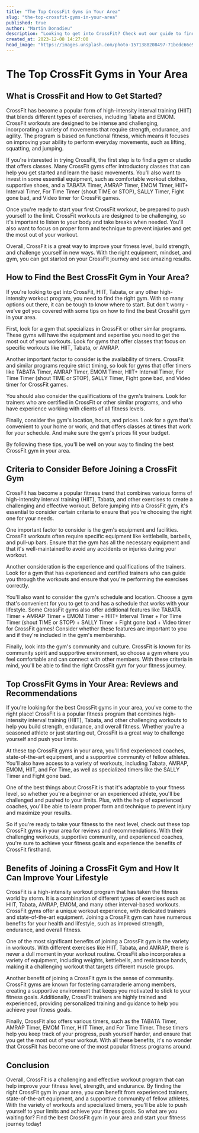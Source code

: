 ```yaml
---
title: "The Top CrossFit Gyms in Your Area"
slug: "the-top-crossfit-gyms-in-your-area"
published: true
author: "Martin Donadieu"
description: "Looking to get into CrossFit? Check out our guide to finding the best CrossFit gym in your area, including reviews and recommendations for top gyms and the benefits of joining."
created_at: 2023-12-08 14:27:00
head_image: "https://images.unsplash.com/photo-1571388208497-71bedc66e932?ixlib=rb-4.0.3&q=85&fm=jpg&crop=entropy&cs=srgb&w=1200"
---
```


# The Top CrossFit Gyms in Your Area

## **What is CrossFit and How to Get Started?**

CrossFit has become a popular form of high-intensity interval training (HIIT) that blends different types of exercises, including Tabata and EMOM. CrossFit workouts are designed to be intense and challenging, incorporating a variety of movements that require strength, endurance, and agility. The program is based on functional fitness, which means it focuses on improving your ability to perform everyday movements, such as lifting, squatting, and jumping.

If you're interested in trying CrossFit, the first step is to find a gym or studio that offers classes. Many CrossFit gyms offer introductory classes that can help you get started and learn the basic movements. You'll also want to invest in some essential equipment, such as comfortable workout clothes, supportive shoes, and a TABATA Timer, AMRAP Timer, EMOM Timer, HIIT+ Interval Timer, For Time Timer (shout TIME or STOP), SALLY Timer, Fight gone bad, and Video timer for CrossFit games.

Once you're ready to start your first CrossFit workout, be prepared to push yourself to the limit. CrossFit workouts are designed to be challenging, so it's important to listen to your body and take breaks when needed. You'll also want to focus on proper form and technique to prevent injuries and get the most out of your workout.

Overall, CrossFit is a great way to improve your fitness level, build strength, and challenge yourself in new ways. With the right equipment, mindset, and gym, you can get started on your CrossFit journey and see amazing results.

## **How to Find the Best CrossFit Gym in Your Area?**

If you're looking to get into CrossFit, HIIT, Tabata, or any other high-intensity workout program, you need to find the right gym. With so many options out there, it can be tough to know where to start. But don't worry - we've got you covered with some tips on how to find the best CrossFit gym in your area.

First, look for a gym that specializes in CrossFit or other similar programs. These gyms will have the equipment and expertise you need to get the most out of your workouts. Look for gyms that offer classes that focus on specific workouts like HIIT, Tabata, or AMRAP.

Another important factor to consider is the availability of timers. CrossFit and similar programs require strict timing, so look for gyms that offer timers like TABATA Timer, AMRAP Timer, EMOM Timer, HIIT+ Interval Timer, For Time Timer (shout TIME or STOP), SALLY Timer, Fight gone bad, and Video timer for CrossFit games. 

You should also consider the qualifications of the gym's trainers. Look for trainers who are certified in CrossFit or other similar programs, and who have experience working with clients of all fitness levels. 

Finally, consider the gym's location, hours, and prices. Look for a gym that's convenient to your home or work, and that offers classes at times that work for your schedule. And make sure the gym's prices fit your budget.

By following these tips, you'll be well on your way to finding the best CrossFit gym in your area.

## **Criteria to Consider Before Joining a CrossFit Gym**

CrossFit has become a popular fitness trend that combines various forms of high-intensity interval training (HIIT), Tabata, and other exercises to create a challenging and effective workout. Before jumping into a CrossFit gym, it's essential to consider certain criteria to ensure that you're choosing the right one for your needs.

One important factor to consider is the gym's equipment and facilities. CrossFit workouts often require specific equipment like kettlebells, barbells, and pull-up bars. Ensure that the gym has all the necessary equipment and that it's well-maintained to avoid any accidents or injuries during your workout.

Another consideration is the experience and qualifications of the trainers. Look for a gym that has experienced and certified trainers who can guide you through the workouts and ensure that you're performing the exercises correctly.

You'll also want to consider the gym's schedule and location. Choose a gym that's convenient for you to get to and has a schedule that works with your lifestyle. Some CrossFit gyms also offer additional features like TABATA Timer + AMRAP Timer + EMOM Timer + HIIT+ Interval Timer + For Time Timer (shout TIME or STOP) + SALLY Timer + Fight gone bad + Video timer for CrossFit games! Consider whether these features are important to you and if they're included in the gym's membership.

Finally, look into the gym's community and culture. CrossFit is known for its community spirit and supportive environment, so choose a gym where you feel comfortable and can connect with other members. With these criteria in mind, you'll be able to find the right CrossFit gym for your fitness journey.

## **Top CrossFit Gyms in Your Area: Reviews and Recommendations**

If you're looking for the best CrossFit gyms in your area, you've come to the right place! CrossFit is a popular fitness program that combines high-intensity interval training (HIIT), Tabata, and other challenging workouts to help you build strength, endurance, and overall fitness. Whether you're a seasoned athlete or just starting out, CrossFit is a great way to challenge yourself and push your limits.

At these top CrossFit gyms in your area, you'll find experienced coaches, state-of-the-art equipment, and a supportive community of fellow athletes. You'll also have access to a variety of workouts, including Tabata, AMRAP, EMOM, HIIT, and For Time, as well as specialized timers like the SALLY Timer and Fight gone bad.

One of the best things about CrossFit is that it's adaptable to your fitness level, so whether you're a beginner or an experienced athlete, you'll be challenged and pushed to your limits. Plus, with the help of experienced coaches, you'll be able to learn proper form and technique to prevent injury and maximize your results.

So if you're ready to take your fitness to the next level, check out these top CrossFit gyms in your area for reviews and recommendations. With their challenging workouts, supportive community, and experienced coaches, you're sure to achieve your fitness goals and experience the benefits of CrossFit firsthand.

## **Benefits of Joining a CrossFit Gym and How It Can Improve Your Lifestyle**

CrossFit is a high-intensity workout program that has taken the fitness world by storm. It is a combination of different types of exercises such as HIIT, Tabata, AMRAP, EMOM, and many other interval-based workouts. CrossFit gyms offer a unique workout experience, with dedicated trainers and state-of-the-art equipment. Joining a CrossFit gym can have numerous benefits for your health and lifestyle, such as improved strength, endurance, and overall fitness.

One of the most significant benefits of joining a CrossFit gym is the variety in workouts. With different exercises like HIIT, Tabata, and AMRAP, there is never a dull moment in your workout routine. CrossFit also incorporates a variety of equipment, including weights, kettlebells, and resistance bands, making it a challenging workout that targets different muscle groups.

Another benefit of joining a CrossFit gym is the sense of community. CrossFit gyms are known for fostering camaraderie among members, creating a supportive environment that keeps you motivated to stick to your fitness goals. Additionally, CrossFit trainers are highly trained and experienced, providing personalized training and guidance to help you achieve your fitness goals.

Finally, CrossFit also offers various timers, such as the TABATA Timer, AMRAP Timer, EMOM Timer, HIIT Timer, and For Time Timer. These timers help you keep track of your progress, push yourself harder, and ensure that you get the most out of your workout. With all these benefits, it's no wonder that CrossFit has become one of the most popular fitness programs around.

## **Conclusion**

Overall, CrossFit is a challenging and effective workout program that can help improve your fitness level, strength, and endurance. By finding the right CrossFit gym in your area, you can benefit from experienced trainers, state-of-the-art equipment, and a supportive community of fellow athletes. With the variety of workouts and specialized timers, you'll be able to push yourself to your limits and achieve your fitness goals. So what are you waiting for? Find the best CrossFit gym in your area and start your fitness journey today!